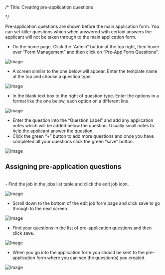 /*
Title: Creating pre-application questions

*/

Pre-application questions are shown before the main application form. You can set killer questions which when answered with certain answers the applicant will not be taken through to the main application form.  
  

- On the home page. Click the “Admin” button at the top right, then hover over “Form Management” and then click on “Pre-App Form Questions”.

![Image](https://s3.amazonaws.com/tw-desk/i/122167/attachment-inline/98318.20150609122743903.98318.20150609122743903x1YXq)  
  

- A screen similar to the one below will appear. Enter the template name at the top and choose a question type.

![Image](https://s3.amazonaws.com/tw-desk/i/122167/attachment-inline/98318.20150609122931786.98318.20150609122931786ZIAla)  
  

- In the blank text box to the right of question type. Enter the options in a format like the one below, each option on a different line.

![Image](https://s3.amazonaws.com/tw-desk/i/122167/attachment-inline/98318.20150609123231218.98318.20150609123231218bUbVS)  
  

- Enter the question into the “Question Label” and add any application notes which will be added below the question. Usually small notes to help the applicant answer the question.
- Click the green “+” button to add more questions and once you have completed all your questions click the green “save” button.

![Image](https://s3.amazonaws.com/tw-desk/i/122167/attachment-inline/98318.20150609123325348.98318.20150609123325348Hw8r1)  
  

## Assigning pre-application questions  
<br>
- Find the job in the jobs list table and click the edit job icon.

![Image](https://s3.amazonaws.com/tw-desk/i/122167/attachment-inline/98318.20150609123558998.98318.20150609123558998e21B0)  
  

- Scroll down to the bottom of the edit job form page and click save to go through to the next screen.

![Image](https://s3.amazonaws.com/tw-desk/i/122167/attachment-inline/98318.20150609123629888.98318.20150609123629888YAIzF)  
  

- Find your questions in the list of pre-application questions and then click save.

![Image](https://s3.amazonaws.com/tw-desk/i/122167/attachment-inline/98318.20150609123715540.98318.20150609123715540Erq8d)  
  

- When you go into the application form you should be sent to the pre-application form where you can see the question(s) you created.

![Image](https://s3.amazonaws.com/tw-desk/i/122167/attachment-inline/98318.20150609124226197.98318.20150609124226197gG0fO)
